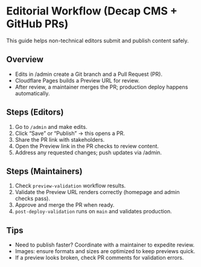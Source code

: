 # Editorial Workflow (Decap CMS + GitHub PRs)

This guide helps non-technical editors submit and publish content safely.

## Overview

- Edits in /admin create a Git branch and a Pull Request (PR).
- Cloudflare Pages builds a Preview URL for review.
- After review, a maintainer merges the PR; production deploy happens automatically.

## Steps (Editors)

1. Go to `/admin` and make edits.
2. Click “Save” or “Publish” → this opens a PR.
3. Share the PR link with stakeholders.
4. Open the Preview link in the PR checks to review content.
5. Address any requested changes; push updates via /admin.

## Steps (Maintainers)

1. Check `preview-validation` workflow results.
2. Validate the Preview URL renders correctly (homepage and admin checks pass).
3. Approve and merge the PR when ready.
4. `post-deploy-validation` runs on `main` and validates production.

## Tips

- Need to publish faster? Coordinate with a maintainer to expedite review.
- Images: ensure formats and sizes are optimized to keep previews quick.
- If a preview looks broken, check PR comments for validation errors.
